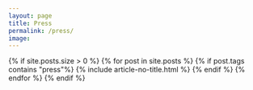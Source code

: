 ```yaml
---
layout: page
title: Press
permalink: /press/
image: 
---
```


<head>
<style>
.page__info {
  max-width: 1024px;
  }
.page {
  max-width: 1024px;
}
</style>
</head>

<div class="container">
  <div class="row animate">
    {% if site.posts.size > 0 %}
      {% for post in site.posts %}
        {% if post.tags contains "press"%}
        {% include article-no-title.html %}
         {% endif %}
      {% endfor %}
    {% endif %}
  </div>
</div>
<br>
<br>
